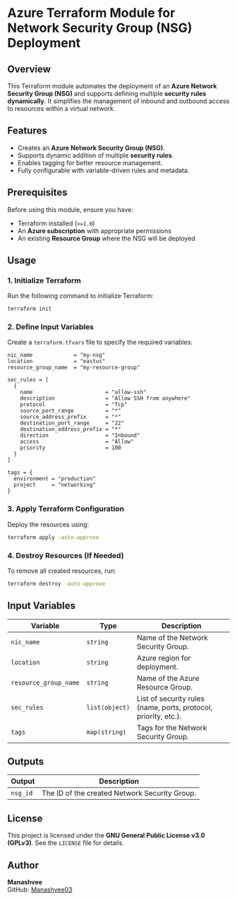 # Azure Terraform Module for Network Security Group (NSG) Deployment

## Overview
This Terraform module automates the deployment of an **Azure Network Security Group (NSG)** and supports defining multiple **security rules dynamically**. It simplifies the management of inbound and outbound access to resources within a virtual network.

## Features
- Creates an **Azure Network Security Group (NSG)**.
- Supports dynamic addition of multiple **security rules**.
- Enables tagging for better resource management.
- Fully configurable with variable-driven rules and metadata.

## Prerequisites
Before using this module, ensure you have:
- Terraform installed (`>=1.0`)
- An **Azure subscription** with appropriate permissions
- An existing **Resource Group** where the NSG will be deployed

## Usage

### 1. Initialize Terraform
Run the following command to initialize Terraform:
```sh
terraform init
```

### 2. Define Input Variables
Create a `terraform.tfvars` file to specify the required variables:
```hcl
nic_name             = "my-nsg"
location             = "eastus"
resource_group_name  = "my-resource-group"

sec_rules = [
  {
    name                       = "allow-ssh"
    description                = "Allow SSH from anywhere"
    protocol                   = "Tcp"
    source_port_range          = "*"
    source_address_prefix      = "*"
    destination_port_range     = "22"
    destination_address_prefix = "*"
    direction                  = "Inbound"
    access                     = "Allow"
    priority                   = 100
  }
]

tags = {
  environment = "production"
  project     = "networking"
}
```

### 3. Apply Terraform Configuration
Deploy the resources using:
```sh
terraform apply -auto-approve
```

### 4. Destroy Resources (If Needed)
To remove all created resources, run:
```sh
terraform destroy -auto-approve
```

## Input Variables

| Variable | Type | Description |
|----------|------|-------------|
| `nic_name` | `string` | Name of the Network Security Group. |
| `location` | `string` | Azure region for deployment. |
| `resource_group_name` | `string` | Name of the Azure Resource Group. |
| `sec_rules` | `list(object)` | List of security rules (name, ports, protocol, priority, etc.). |
| `tags` | `map(string)` | Tags for the Network Security Group. |

## Outputs

| Output | Description |
|--------|-------------|
| `nsg_id` | The ID of the created Network Security Group. |

## License
This project is licensed under the **GNU General Public License v3.0 (GPLv3)**. See the `LICENSE` file for details.

## Author
**Manashvee**  
GitHub: [Manashvee03](https://github.com/Manashvee03)